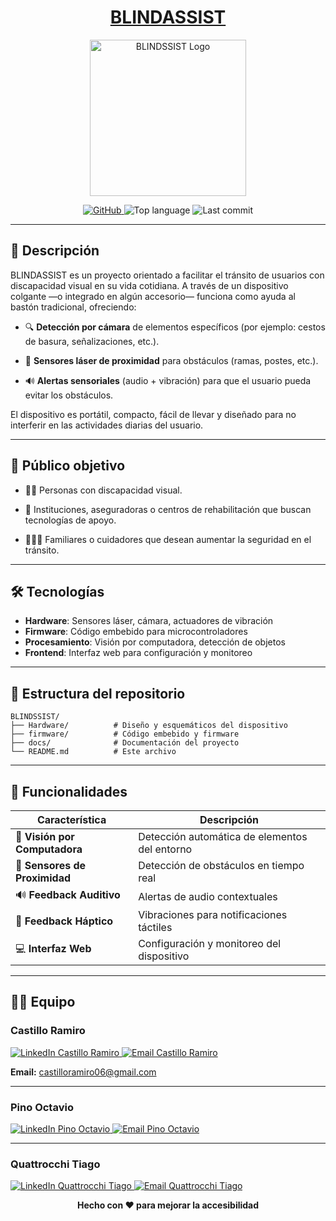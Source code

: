 <h1 align="center"><u>BLINDASSIST</u></h1>

<p align="center">
  <img src="https://github.com/impatrq/BLINDSSIST/blob/main/firmware/pagina web/Multimedia/logos/Capa 0.png" alt="BLINDSSIST Logo" width="250">
</p>

<p align="center">
  <a href="https://github.com/impatrq/BLINDSSIST">
    <img src="https://img.shields.io/badge/GitHub-BLINDSSIST-181717?logo=github&logoColor=white" alt="GitHub">
  </a>
  <img src="https://img.shields.io/github/languages/top/impatrq/BLINDSSIST?label=Top%20lang" alt="Top language">
  <img src="https://img.shields.io/github/last-commit/impatrq/BLINDSSIST" alt="Last commit">
</p>

---

## 🎯 Descripción  

BLINDASSIST es un proyecto orientado a facilitar el tránsito de usuarios con discapacidad visual en su vida cotidiana. A través de un dispositivo colgante —o integrado en algún accesorio— funciona como ayuda al bastón tradicional, ofreciendo:  

- 🔍 **Detección por cámara** de elementos específicos (por ejemplo: cestos de basura, señalizaciones, etc.).  

- 📡 **Sensores láser de proximidad** para obstáculos (ramas, postes, etc.).  

- 🔊 **Alertas sensoriales** (audio + vibración) para que el usuario pueda evitar los obstáculos.  

El dispositivo es portátil, compacto, fácil de llevar y diseñado para no interferir en las actividades diarias del usuario.

---

## 👥 Público objetivo  

- 👨‍🦯 Personas con discapacidad visual.  

- 🏥 Instituciones, aseguradoras o centros de rehabilitación que buscan tecnologías de apoyo.  

- 👨‍👩‍👧 Familiares o cuidadores que desean aumentar la seguridad en el tránsito.  

---

## 🛠️ Tecnologías

- **Hardware**: Sensores láser, cámara, actuadores de vibración
- **Firmware**: Código embebido para microcontroladores
- **Procesamiento**: Visión por computadora, detección de objetos
- **Frontend**: Interfaz web para configuración y monitoreo

---

## 📂 Estructura del repositorio  

```
BLINDSSIST/
├── Hardware/          # Diseño y esquemáticos del dispositivo
├── firmware/          # Código embebido y firmware
├── docs/              # Documentación del proyecto
└── README.md          # Este archivo
```

---

## 🚀 Funcionalidades

| Característica | Descripción |
|----------------|-------------|
| 🎥 **Visión por Computadora** | Detección automática de elementos del entorno |
| 📏 **Sensores de Proximidad** | Detección de obstáculos en tiempo real |
| 🔊 **Feedback Auditivo** | Alertas de audio contextuales |
| 📳 **Feedback Háptico** | Vibraciones para notificaciones táctiles |
| 💻 **Interfaz Web** | Configuración y monitoreo del dispositivo |

---

## 🧑‍💻 Equipo  

### **Castillo Ramiro**
<a href="https://www.linkedin.com/in/ramiro-castillo-9a16b435b?utm_source=share&utm_campaign=share_via&utm_content=profile&utm_medium=android_app" target="_blank">
  <img src="https://img.shields.io/badge/LinkedIn-0077B5?style=for-the-badge&logo=linkedin&logoColor=white" alt="LinkedIn Castillo Ramiro">
</a>
<a href="mailto:castilloramiro06@gmail.com" target="_blank">
  <img src="https://img.shields.io/badge/Email-D14836?style=for-the-badge&logo=gmail&logoColor=white" alt="Email Castillo Ramiro">
</a>

**Email:** castilloramiro06@gmail.com

---

### **Pino Octavio**
<a href="https://www.linkedin.com/in/octavio-pino-b596b635b?utm_source=share&utm_campaign=share_via&utm_content=profile&utm_medium=ios_app" target="_blank">
  <img src="https://img.shields.io/badge/LinkedIn-0077B5?style=for-the-badge&logo=linkedin&logoColor=white" alt="LinkedIn Pino Octavio">
</a>
<a href="mailto:octypino18@gmail.com" target="_blank">
  <img src="https://img.shields.io/badge/Email-D14836?style=for-the-badge&logo=gmail&logoColor=white" alt="Email Pino Octavio">
</a>

---

### **Quattrocchi Tiago**
<a href="https://www.linkedin.com/in/REEMPLAZAR_QUATTROCCHI" target="_blank">
  <img src="https://img.shields.io/badge/LinkedIn-0077B5?style=for-the-badge&logo=linkedin&logoColor=white" alt="LinkedIn Quattrocchi Tiago">
</a>
<a href="mailto:tiago4cchi@gmail.com" target="_blank">
  <img src="https://img.shields.io/badge/Email-D14836?style=for-the-badge&logo=gmail&logoColor=white" alt="Email Quattrocchi Tiago">
</a>

<p align="center">
  <b>Hecho con ❤️ para mejorar la accesibilidad</b>
</p>
